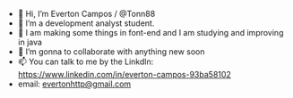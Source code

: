 - 👋 Hi, I’m Everton Campos / @Tonn88
- 👀 I’m a development analyst student.
- 🌱 I am making some things in font-end and I am studying and improving in java
- 💞️ I’m gonna to collaborate with anything new soon
- 📫 You can talk to me by the Linkdln: https://www.linkedin.com/in/everton-campos-93ba58102
- email: evertonhttp@gmail.com

<!---
Tonn88/Tonn88 is a ✨ special ✨ repository because its `README.md` (this file) appears on your GitHub profile.
You can click the Preview link to take a look at your changes.
--->
